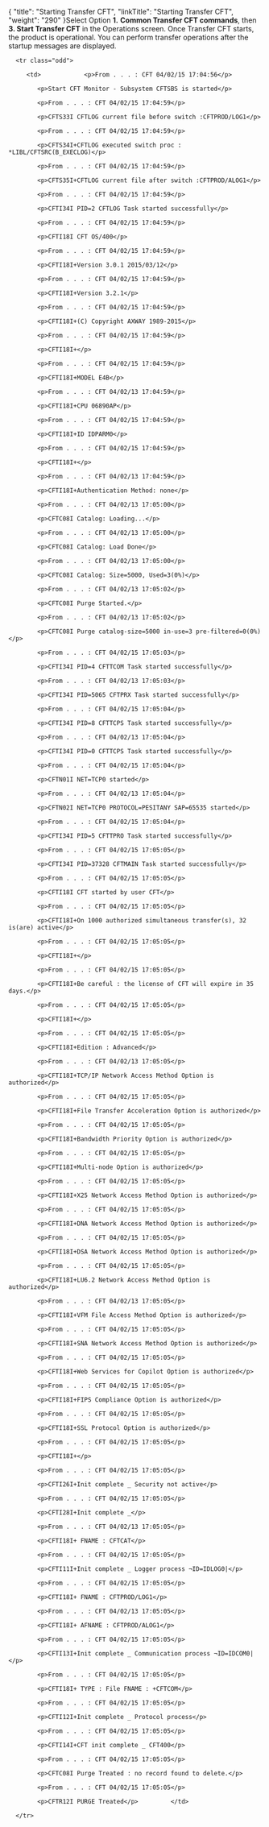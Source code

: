 {
    "title": "Starting Transfer CFT",
    "linkTitle": "Starting Transfer CFT",
    "weight": "290"
}Select Option **1.** **Common Transfer CFT commands**, then **3. Start Transfer CFT** in the Operations screen. Once Transfer CFT starts, the product is operational. You can perform transfer operations after the startup messages are displayed.

<table data-cellspacing="0">
   <tbody>
      <tr class="odd">
         <td>            <p>From . . . : CFT 04/02/15 17:04:56</p>
            <p>Start CFT Monitor - Subsystem CFTSBS is started</p>
            <p>From . . . : CFT 04/02/15 17:04:59</p>
            <p>CFTS33I CFTLOG current file before switch :CFTPROD/LOG1</p>
            <p>From . . . : CFT 04/02/15 17:04:59</p>
            <p>CFTS34I+CFTLOG executed switch proc : *LIBL/CFTSRC(B_EXECLOG)</p>
            <p>From . . . : CFT 04/02/15 17:04:59</p>
            <p>CFTS35I+CFTLOG current file after switch :CFTPROD/ALOG1</p>
            <p>From . . . : CFT 04/02/15 17:04:59</p>
            <p>CFTI34I PID=2 CFTLOG Task started successfully</p>
            <p>From . . . : CFT 04/02/15 17:04:59</p>
            <p>CFTI18I CFT OS/400</p>
            <p>From . . . : CFT 04/02/15 17:04:59</p>
            <p>CFTI18I+Version 3.0.1 2015/03/12</p>
            <p>From . . . : CFT 04/02/15 17:04:59</p>
            <p>CFTI18I+Version 3.2.1</p>
            <p>From . . . : CFT 04/02/15 17:04:59</p>
            <p>CFTI18I+(C) Copyright AXWAY 1989-2015</p>
            <p>From . . . : CFT 04/02/15 17:04:59</p>
            <p>CFTI18I+</p>
            <p>From . . . : CFT 04/02/15 17:04:59</p>
            <p>CFTI18I+MODEL E4B</p>
            <p>From . . . : CFT 04/02/13 17:04:59</p>
            <p>CFTI18I+CPU 06890AP</p>
            <p>From . . . : CFT 04/02/15 17:04:59</p>
            <p>CFTI18I+ID IDPARM0</p>
            <p>From . . . : CFT 04/02/15 17:04:59</p>
            <p>CFTI18I+</p>
            <p>From . . . : CFT 04/02/13 17:04:59</p>
            <p>CFTI18I+Authentication Method: none</p>
            <p>From . . . : CFT 04/02/13 17:05:00</p>
            <p>CFTC08I Catalog: Loading...</p>
            <p>From . . . : CFT 04/02/13 17:05:00</p>
            <p>CFTC08I Catalog: Load Done</p>
            <p>From . . . : CFT 04/02/13 17:05:00</p>
            <p>CFTC08I Catalog: Size=5000, Used=3(0%)</p>
            <p>From . . . : CFT 04/02/13 17:05:02</p>
            <p>CFTC08I Purge Started.</p>
            <p>From . . . : CFT 04/02/13 17:05:02</p>
            <p>CFTC08I Purge catalog-size=5000 in-use=3 pre-filtered=0(0%)</p>
            <p>From . . . : CFT 04/02/15 17:05:03</p>
            <p>CFTI34I PID=4 CFTTCOM Task started successfully</p>
            <p>From . . . : CFT 04/02/13 17:05:03</p>
            <p>CFTI34I PID=5065 CFTPRX Task started successfully</p>
            <p>From . . . : CFT 04/02/15 17:05:04</p>
            <p>CFTI34I PID=8 CFTTCPS Task started successfully</p>
            <p>From . . . : CFT 04/02/13 17:05:04</p>
            <p>CFTI34I PID=0 CFTTCPS Task started successfully</p>
            <p>From . . . : CFT 04/02/15 17:05:04</p>
            <p>CFTN01I NET=TCP0 started</p>
            <p>From . . . : CFT 04/02/13 17:05:04</p>
            <p>CFTN02I NET=TCP0 PROTOCOL=PESITANY SAP=65535 started</p>
            <p>From . . . : CFT 04/02/15 17:05:04</p>
            <p>CFTI34I PID=5 CFTTPRO Task started successfully</p>
            <p>From . . . : CFT 04/02/15 17:05:05</p>
            <p>CFTI34I PID=37328 CFTMAIN Task started successfully</p>
            <p>From . . . : CFT 04/02/15 17:05:05</p>
            <p>CFTI18I CFT started by user CFT</p>
            <p>From . . . : CFT 04/02/15 17:05:05</p>
            <p>CFTI18I+On 1000 authorized simultaneous transfer(s), 32 is(are) active</p>
            <p>From . . . : CFT 04/02/15 17:05:05</p>
            <p>CFTI18I+</p>
            <p>From . . . : CFT 04/02/15 17:05:05</p>
            <p>CFTI18I+Be careful : the license of CFT will expire in 35 days.</p>
            <p>From . . . : CFT 04/02/15 17:05:05</p>
            <p>CFTI18I+</p>
            <p>From . . . : CFT 04/02/15 17:05:05</p>
            <p>CFTI18I+Edition : Advanced</p>
            <p>From . . . : CFT 04/02/13 17:05:05</p>
            <p>CFTI18I+TCP/IP Network Access Method Option is authorized</p>
            <p>From . . . : CFT 04/02/15 17:05:05</p>
            <p>CFTI18I+File Transfer Acceleration Option is authorized</p>
            <p>From . . . : CFT 04/02/15 17:05:05</p>
            <p>CFTI18I+Bandwidth Priority Option is authorized</p>
            <p>From . . . : CFT 04/02/15 17:05:05</p>
            <p>CFTI18I+Multi-node Option is authorized</p>
            <p>From . . . : CFT 04/02/15 17:05:05</p>
            <p>CFTI18I+X25 Network Access Method Option is authorized</p>
            <p>From . . . : CFT 04/02/15 17:05:05</p>
            <p>CFTI18I+DNA Network Access Method Option is authorized</p>
            <p>From . . . : CFT 04/02/15 17:05:05</p>
            <p>CFTI18I+DSA Network Access Method Option is authorized</p>
            <p>From . . . : CFT 04/02/15 17:05:05</p>
            <p>CFTI18I+LU6.2 Network Access Method Option is authorized</p>
            <p>From . . . : CFT 04/02/13 17:05:05</p>
            <p>CFTI18I+VFM File Access Method Option is authorized</p>
            <p>From . . . : CFT 04/02/15 17:05:05</p>
            <p>CFTI18I+SNA Network Access Method Option is authorized</p>
            <p>From . . . : CFT 04/02/15 17:05:05</p>
            <p>CFTI18I+Web Services for Copilot Option is authorized</p>
            <p>From . . . : CFT 04/02/15 17:05:05</p>
            <p>CFTI18I+FIPS Compliance Option is authorized</p>
            <p>From . . . : CFT 04/02/15 17:05:05</p>
            <p>CFTI18I+SSL Protocol Option is authorized</p>
            <p>From . . . : CFT 04/02/15 17:05:05</p>
            <p>CFTI18I+</p>
            <p>From . . . : CFT 04/02/15 17:05:05</p>
            <p>CFTI26I+Init complete _ Security not active</p>
            <p>From . . . : CFT 04/02/15 17:05:05</p>
            <p>CFTI28I+Init complete _</p>
            <p>From . . . : CFT 04/02/13 17:05:05</p>
            <p>CFTI18I+ FNAME : CFTCAT</p>
            <p>From . . . : CFT 04/02/15 17:05:05</p>
            <p>CFTI11I+Init complete _ Logger process ¬ID=IDLOG0|</p>
            <p>From . . . : CFT 04/02/15 17:05:05</p>
            <p>CFTI18I+ FNAME : CFTPROD/LOG1</p>
            <p>From . . . : CFT 04/02/13 17:05:05</p>
            <p>CFTI18I+ AFNAME : CFTPROD/ALOG1</p>
            <p>From . . . : CFT 04/02/15 17:05:05</p>
            <p>CFTI13I+Init complete _ Communication process ¬ID=IDCOM0|</p>
            <p>From . . . : CFT 04/02/15 17:05:05</p>
            <p>CFTI18I+ TYPE : File FNAME : +CFTCOM</p>
            <p>From . . . : CFT 04/02/15 17:05:05</p>
            <p>CFTI12I+Init complete _ Protocol process</p>
            <p>From . . . : CFT 04/02/15 17:05:05</p>
            <p>CFTI14I+CFT init complete _ CFT400</p>
            <p>From . . . : CFT 04/02/15 17:05:05</p>
            <p>CFTC08I Purge Treated : no record found to delete.</p>
            <p>From . . . : CFT 04/02/15 17:05:05</p>
            <p>CFTR12I PURGE Treated</p>         </td>
      </tr>
   </tbody>
</table>

